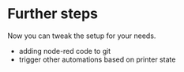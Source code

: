 # Further steps

Now you can tweak the setup for your needs.

- adding node-red code to git
- trigger other automations based on printer state
